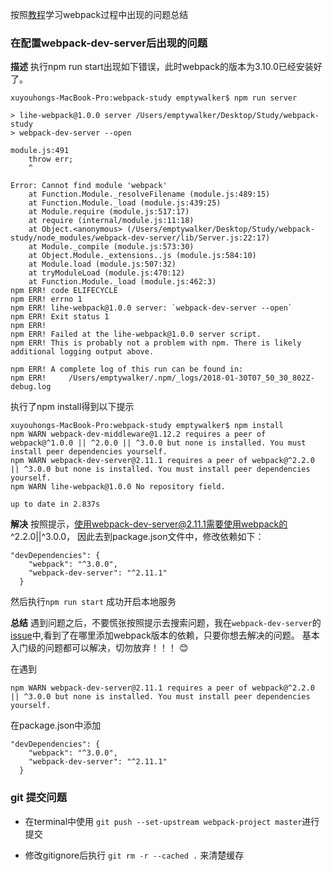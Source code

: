 按照[教程](https://segmentfault.com/a/1190000006178770)学习webpack过程中出现的问题总结


### 在配置webpack-dev-server后出现的问题

**描述**
执行npm run start出现如下错误，此时webpack的版本为3.10.0已经安装好了。
```
xuyouhongs-MacBook-Pro:webpack-study emptywalker$ npm run server

> lihe-webpack@1.0.0 server /Users/emptywalker/Desktop/Study/webpack-study
> webpack-dev-server --open

module.js:491
    throw err;
    ^

Error: Cannot find module 'webpack'
    at Function.Module._resolveFilename (module.js:489:15)
    at Function.Module._load (module.js:439:25)
    at Module.require (module.js:517:17)
    at require (internal/module.js:11:18)
    at Object.<anonymous> (/Users/emptywalker/Desktop/Study/webpack-study/node_modules/webpack-dev-server/lib/Server.js:22:17)
    at Module._compile (module.js:573:30)
    at Object.Module._extensions..js (module.js:584:10)
    at Module.load (module.js:507:32)
    at tryModuleLoad (module.js:470:12)
    at Function.Module._load (module.js:462:3)
npm ERR! code ELIFECYCLE
npm ERR! errno 1
npm ERR! lihe-webpack@1.0.0 server: `webpack-dev-server --open`
npm ERR! Exit status 1
npm ERR!
npm ERR! Failed at the lihe-webpack@1.0.0 server script.
npm ERR! This is probably not a problem with npm. There is likely additional logging output above.

npm ERR! A complete log of this run can be found in:
npm ERR!     /Users/emptywalker/.npm/_logs/2018-01-30T07_50_30_802Z-debug.log

```
执行了npm install得到以下提示

```
xuyouhongs-MacBook-Pro:webpack-study emptywalker$ npm install
npm WARN webpack-dev-middleware@1.12.2 requires a peer of webpack@^1.0.0 || ^2.0.0 || ^3.0.0 but none is installed. You must install peer dependencies yourself.
npm WARN webpack-dev-server@2.11.1 requires a peer of webpack@^2.2.0 || ^3.0.0 but none is installed. You must install peer dependencies yourself.
npm WARN lihe-webpack@1.0.0 No repository field.

up to date in 2.837s
```
**解决**
按照提示，使用webpack-dev-server@2.11.1需要使用webpack的 ^2.2.0||^3.0.0， 因此去到package.json文件中，修改依赖如下：

```
"devDependencies": {
    "webpack": "^3.0.0",
    "webpack-dev-server": "^2.11.1"
  }
```
然后执行`npm run start` 成功开启本地服务

**总结**
遇到问题之后，不要慌张按照提示去搜索问题，我在`webpack-dev-server`的[issue](https://github.com/webpack/webpack-dev-server/issues/349)中,看到了在哪里添加webpack版本的依赖，只要你想去解决的问题。 基本入门级的问题都可以解决，切勿放弃！！！ 😊

在遇到
```
npm WARN webpack-dev-server@2.11.1 requires a peer of webpack@^2.2.0 || ^3.0.0 but none is installed. You must install peer dependencies yourself.
```
在package.json中添加

```
"devDependencies": {
    "webpack": "^3.0.0",
    "webpack-dev-server": "^2.11.1"
  }
```


### git 提交问题
* 在terminal中使用 `git push --set-upstream webpack-project master`进行提交

* 修改gitignore后执行 `git rm -r --cached .` 来清楚缓存


